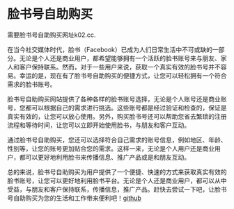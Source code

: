 # 脸书号自助购买

需要脸书号自助购买网址k02.cc.

在当今社交媒体时代，脸书（Facebook）已成为人们日常生活中不可或缺的一部分。无论是个人还是商业用户，都希望能够拥有一个活跃的脸书账号来与朋友、家人和客户保持联系。然而，对于一些用户来说，获取一个真实有效的脸书号并不容易。幸运的是，现在有了脸书号自助购买的便捷方式，让您可以轻松拥有一个符合需求的脸书账号。

脸书号自助购买网站提供了各种各样的脸书账号选择，无论是个人账号还是商业账号，您都可以根据自己的需求进行挑选。这些账号都是经过验证和检查的，保证是真实有效的，让您可以放心使用。另外，购买脸书号还可以帮助您省去繁琐的注册流程和等待时间，让您可以立即开始使用脸书，与朋友和客户互动。

通过脸书号自助购买，您还可以选择符合自己需求的账号信息，例如地区、年龄、性别等，让您的账号更加贴合您的需求。这样一来，无论是个人用户还是商业用户，都可以更好地利用脸书来传播信息、推广产品或是和朋友互动。

总的来说，脸书号自助购买为用户提供了一个便捷、快速的方式来获取真实有效的脸书账号，让您可以更好地利用脸书平台。无论是个人还是商业用户，都可以从中受益，与朋友和客户保持联系，传播信息，推广产品。赶快去尝试一下吧，让脸书号自助购买为您的生活和工作带来便利吧！[github](https://github.com)